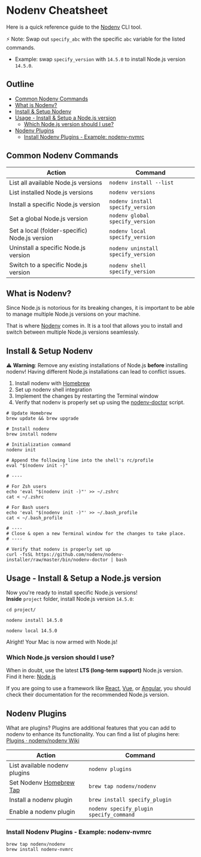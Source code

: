 # Nodenv Cheatsheet

Here is a quick reference guide to the [Nodenv](https://github.com/nodenv/nodenv) CLI tool.

⚡ Note: Swap out `specify_abc` with the specific `abc` variable for the listed commands.
* Example: swap `specify_version` with `14.5.0` to install Node.js version `14.5.0`.

## Outline <!-- omit in toc -->
* [Common Nodenv Commands](#common-nodenv-commands)
* [What is Nodenv?](#what-is-nodenv)
* [Install \& Setup Nodenv](#install--setup-nodenv)
* [Usage - Install \& Setup a Node.js version](#usage---install--setup-a-nodejs-version)
  * [Which Node.js version should I use?](#which-nodejs-version-should-i-use)
* [Nodenv Plugins](#nodenv-plugins)
  * [Install Nodenv Plugins - Example: nodenv-nvmrc](#install-nodenv-plugins---example-nodenv-nvmrc)

## Common Nodenv Commands

| Action                                        | Command                           |
| --------------------------------------------- | --------------------------------- |
| List all available Node.js versions           | `nodenv install --list`           |
| List installed Node.js versions               | `nodenv versions`                 |
| Install a specific Node.js version            | `nodenv install specify_version`   |
| Set a global Node.js version                  | `nodenv global specify_version`    |
| Set a local (folder-specific) Node.js version | `nodenv local specify_version`     |
| Uninstall a specific Node.js version          | `nodenv uninstall specify_version` |
| Switch to a specific Node.js version          | `nodenv shell specify_version`     |

## What is Nodenv?
Since Node.js is notorious for its breaking changes, it is important to be able to manage multiple Node.js versions on your machine.

That is where [Nodenv](https://github.com/nodenv/nodenv) comes in. It is a tool that allows you to install and switch between multiple Node.js versions seamlessly.

## Install & Setup Nodenv
⚠️ **Warning**: Remove any existing installations of Node.js **before** installing nodenv! Having different Node.js installations can lead to conflict issues.

1. Install nodenv with [Homebrew](https://brew.sh/)
1. Set up nodenv shell integration
1. Implement the changes by restarting the Terminal window
1. Verify that nodenv is properly set up using the [nodenv-doctor](https://github.com/nodenv/nodenv-installer/blob/master/bin/nodenv-doctor) script.

```shell
# Update Homebrew
brew update && brew upgrade

# Install nodenv
brew install nodenv

# Initialization command
nodenv init

# Append the following line into the shell's rc/profile
eval "$(nodenv init -)"

# ----

# For Zsh users
echo 'eval "$(nodenv init -)"' >> ~/.zshrc
cat < ~/.zshrc

# For Bash users
echo 'eval "$(nodenv init -)"' >> ~/.bash_profile
cat < ~/.bash_profile

# ----
# Close & open a new Terminal window for the changes to take place.
# ----

# Verify that nodenv is properly set up
curl -fsSL https://github.com/nodenv/nodenv-installer/raw/master/bin/nodenv-doctor | bash
```

## Usage - Install & Setup a Node.js version
Now you're ready to install specific Node.js versions!  
**Inside** `project` folder, install Node.js version `14.5.0`:

```shell
cd project/

nodenv install 14.5.0

nodenv local 14.5.0
```

Alright! Your Mac is now armed with Node.js!

### Which Node.js version should I use?
When in doubt, use the latest **LTS (long-term support)** Node.js version.  
Find it here: [Node.js](https://nodejs.org/en/)

If you are going to use a framework like [React](https://reactjs.org/), [Vue](https://vuejs.org/), or [Angular](https://angular.io/), you should check their documentation for the recommended Node.js version.

## Nodenv Plugins

What are plugins? Plugins are additional features that you can add to nodenv to enhance its functionality. You can find a list of plugins here: [Plugins · nodenv/nodenv Wiki](https://github.com/nodenv/nodenv/wiki/Plugins)

| Action                                               | Command                               |
| ---------------------------------------------------- | ------------------------------------- |
| List available nodenv plugins                        | `nodenv plugins`                      |
| Set Nodenv [Homebrew Tap](https://docs.brew.sh/Taps) | `brew tap nodenv/nodenv`              |
| Install a nodenv plugin                              | `brew install specify_plugin`          |
| Enable a nodenv plugin                               | `nodenv specify_plugin specify_command` |

### Install Nodenv Plugins - Example: nodenv-nvmrc

```shell
brew tap nodenv/nodenv
brew install nodenv-nvmrc
```
